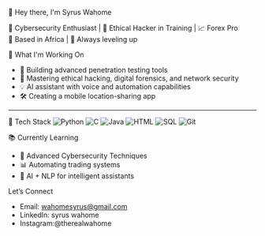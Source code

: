 👋 Hey there, I'm Syrus Wahome

🎯 Cybersecurity Enthusiast | 🧠 Ethical Hacker in Training | 📈 Forex Pro   
📍 Based in Africa | 💪 Always leveling up



 🚀 What I'm Working On
- 🔐 Building advanced penetration testing tools
- 🧠 Mastering ethical hacking, digital forensics, and network security
- 💡 AI assistant with voice and automation capabilities
- 🛠 Creating a mobile location-sharing app

---

🧰 Tech Stack
![Python](https://img.shields.io/badge/-Python-333?style=flat&logo=python)
![C](https://img.shields.io/badge/-C-333?style=flat&logo=c)
![Java](https://img.shields.io/badge/-Java-333?style=flat&logo=java)
![HTML](https://img.shields.io/badge/-HTML5-333?style=flat&logo=html5)
![SQL](https://img.shields.io/badge/-SQL-333?style=flat&logo=mysql)
![Git](https://img.shields.io/badge/-Git-333?style=flat&logo=git)



📚 Currently Learning
- 🔐 Advanced Cybersecurity Techniques
- 📊 Automating trading systems
- 🧠 AI + NLP for intelligent assistants



 Let’s Connect
- Email: wahomesyrus@gmail.com
- LinkedIn: syrus wahome
- Instagram:@therealwahome 


